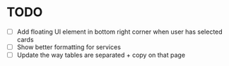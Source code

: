 # TODO

- [ ] Add floating UI element in bottom right corner when user has selected cards
- [ ] Show better formatting for services
- [ ] Update the way tables are separated + copy on that page

